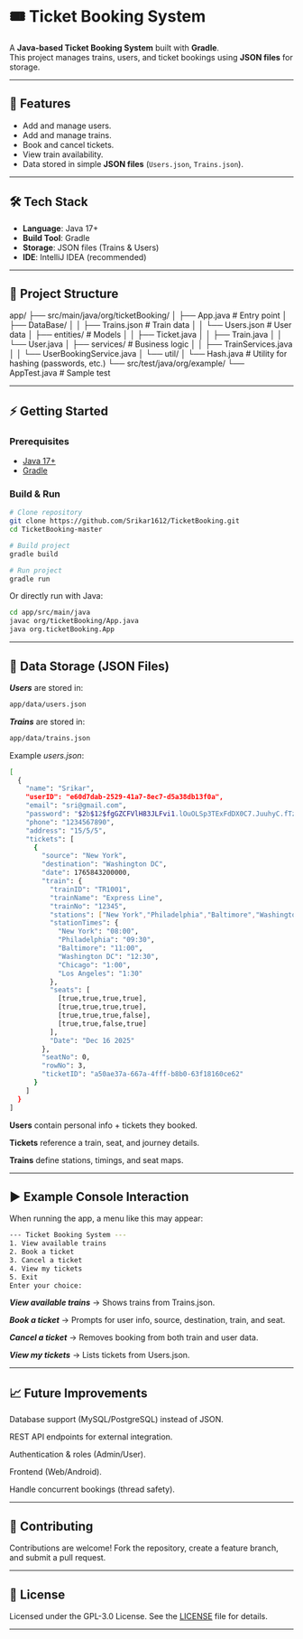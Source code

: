 # 🎟️ Ticket Booking System

A **Java-based Ticket Booking System** built with **Gradle**.  
This project manages trains, users, and ticket bookings using **JSON files** for storage.  

---

## 🚀 Features
- Add and manage users.
- Add and manage trains.
- Book and cancel tickets.
- View train availability.
- Data stored in simple **JSON files** (`Users.json`, `Trains.json`).

---

## 🛠️ Tech Stack
- **Language**: Java 17+  
- **Build Tool**: Gradle  
- **Storage**: JSON files (Trains & Users)  
- **IDE**: IntelliJ IDEA (recommended)  

---

## 📂 Project Structure
app/ 
├── src/main/java/org/ticketBooking/ │
                            ├── App.java                 # Entry point │
                            ├── DataBase/ │
                            │    ├── Trains.json         # Train data │
                            │    └── Users.json          # User data │
                            ├── entities/                # Models │
                            │    ├── Ticket.java │
                            │    ├── Train.java │
                            │    └── User.java │
                            ├── services/                # Business logic │
                            │    ├── TrainServices.java │
                            │    └── UserBookingService.java │
                            └── util/
                            │    └── Hash.java           # Utility for hashing (passwords, etc.)
                            └── src/test/java/org/example/
                                 └── AppTest.java             # Sample test

---

## ⚡ Getting Started

### Prerequisites
- [Java 17+](https://adoptium.net/)  
- [Gradle](https://gradle.org/install/)  

### Build & Run
```bash
# Clone repository
git clone https://github.com/Srikar1612/TicketBooking.git
cd TicketBooking-master

# Build project
gradle build

# Run project
gradle run
```
Or directly run with Java:
```bash
cd app/src/main/java
javac org/ticketBooking/App.java
java org.ticketBooking.App
```

---

## 💾 Data Storage (JSON Files)
***Users*** are stored in:
```bash
app/data/users.json
```
***Trains*** are stored in:
```bash
app/data/trains.json
```
Example *users.json*:
```bash
[
  {
    "name": "Srikar",
    "userID": "e60d7dab-2529-41a7-8ec7-d5a38db13f0a",
    "email": "sri@gmail.com",
    "password": "$2b$12$fgGZCFVlH83JLFvi1.lOuOLSp3TExFdDX0C7.JuuhyC.fTzrBNi7S",
    "phone": "1234567890",
    "address": "15/5/5",
    "tickets": [
      {
        "source": "New York",
        "destination": "Washington DC",
        "date": 1765843200000,
        "train": {
          "trainID": "TR1001",
          "trainName": "Express Line",
          "trainNo": "12345",
          "stations": ["New York","Philadelphia","Baltimore","Washington DC","Chicago","Los Angeles"],
          "stationTimes": {
            "New York": "08:00",
            "Philadelphia": "09:30",
            "Baltimore": "11:00",
            "Washington DC": "12:30",
            "Chicago": "1:00",
            "Los Angeles": "1:30"
          },
          "seats": [
            [true,true,true,true],
            [true,true,true,true],
            [true,true,true,false],
            [true,true,false,true]
          ],
          "Date": "Dec 16 2025"
        },
        "seatNo": 0,
        "rowNo": 3,
        "ticketID": "a50ae37a-667a-4fff-b8b0-63f18160ce62"
      }
    ]
  }
]
```
**Users** contain personal info + tickets they booked.

**Tickets** reference a train, seat, and journey details.

**Trains** define stations, timings, and seat maps.

---

## ▶️ Example Console Interaction

When running the app, a menu like this may appear:

```bash
--- Ticket Booking System ---
1. View available trains
2. Book a ticket
3. Cancel a ticket
4. View my tickets
5. Exit
Enter your choice:
```

***View available trains*** → Shows trains from Trains.json.

***Book a ticket*** → Prompts for user info, source, destination, train, and seat.

***Cancel a ticket*** → Removes booking from both train and user data.

***View my tickets*** → Lists tickets from Users.json.

---

## 📈 Future Improvements

Database support (MySQL/PostgreSQL) instead of JSON.

REST API endpoints for external integration.

Authentication & roles (Admin/User).

Frontend (Web/Android).

Handle concurrent bookings (thread safety).

---

## 🤝 Contributing

Contributions are welcome!
Fork the repository, create a feature branch, and submit a pull request.

---

## 📜 License

Licensed under the GPL-3.0 License.
See the [LICENSE](LICENSE) file for details.

---
